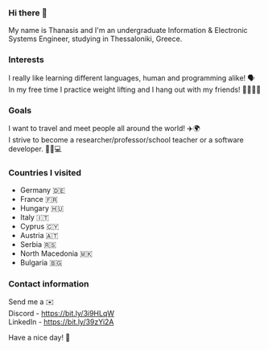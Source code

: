 ### Hi there 👋
My name is Thanasis and I'm an undergraduate Information & Electronic Systems Engineer, studying in Thessaloniki, Greece.

### Interests 
I really like learning different languages, human and programming alike! 🗣️  
In my free time I practice weight lifting and I hang out with my friends! 🏋🏻‍♂️🍻

### Goals
I want to travel and meet people all around the world! ✈️🌍  
I strive to become a researcher/professor/school teacher or a software developer. 👨‍🏫💻

### Countries I visited
- Germany 🇩🇪
- France 🇫🇷
- Hungary 🇭🇺
- Italy 🇮🇹
- Cyprus 🇨🇾
- Austria 🇦🇹
- Serbia 🇷🇸
- North Macedonia 🇲🇰
- Bulgaria 🇧🇬

### Contact information
Send me a ✉️  
Discord -  https://bit.ly/3i9HLqW  
LinkedIn - https://bit.ly/39zYi2A  

Have a nice day! 🙂
